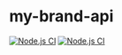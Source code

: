 # my-brand-api

[![Node.js CI](https://github.com/Eli250/my-brand-api/actions/workflows/node.js.yml/badge.svg?branch=develop)](https://github.com/Eli250/my-brand-api/actions/workflows/node.js.yml)
[![Node.js CI](https://github.com/Eli250/my-brand-api/actions/workflows/node.js.yml/badge.svg?event=release)](https://github.com/Eli250/my-brand-api/actions/workflows/node.js.yml)

